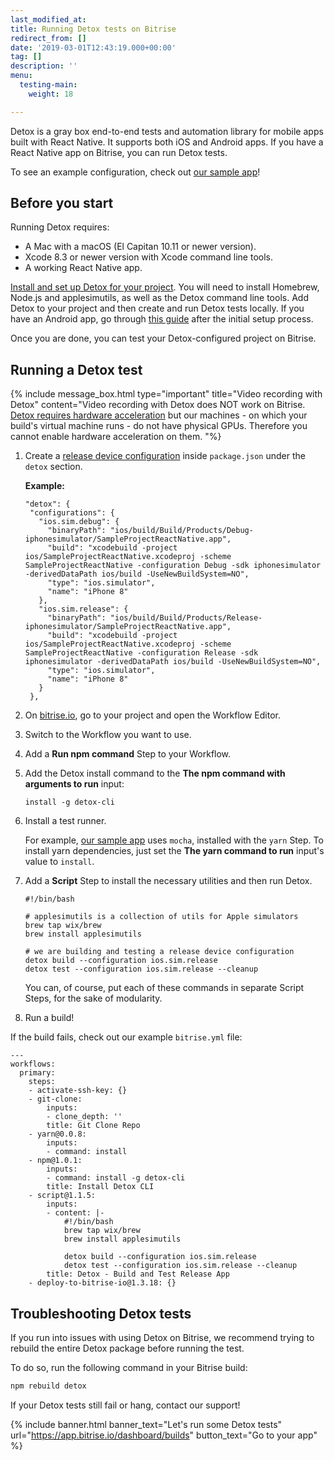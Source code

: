 ```yaml
---
last_modified_at: 
title: Running Detox tests on Bitrise
redirect_from: []
date: '2019-03-01T12:43:19.000+00:00'
tag: []
description: ''
menu:
  testing-main:
    weight: 18

---
```

Detox is a gray box end-to-end tests and automation library for mobile apps built with React Native. It supports both iOS and Android apps. If you have a React Native app on Bitrise, you can run Detox tests.

To see an example configuration, check out [our sample app](https://github.com/bitrise-samples/sample-project-react-native)!

## Before you start

Running Detox requires:

* A Mac with a macOS (El Capitan 10.11 or newer version).
* Xcode 8.3 or newer version with Xcode command line tools.
* A working React Native app.

[Install and set up Detox for your project](https://github.com/wix/detox/blob/master/docs/Introduction.GettingStarted.md#getting-started). You will need to install Homebrew, Node.js and applesimutils, as well as the Detox command line tools. Add Detox to your project and then create and run Detox tests locally. If you have an Android app, go through [this guide](https://github.com/wix/Detox/blob/master/docs/Introduction.Android.md) after the initial setup process.

Once you are done, you can test your Detox-configured project on Bitrise.

## Running a Detox test

{% include message_box.html type="important" title="Video recording with Detox" content="Video recording with Detox does NOT work on Bitrise. [Detox requires hardware acceleration](https://github.com/wix/Detox/blob/master/docs/APIRef.Artifacts.md#video-recording-issues-on-ci) but our machines - on which your build's virtual machine runs - do not have physical GPUs. Therefore you cannot enable hardware acceleration on them. "%}

1. Create a [release device configuration]() inside `package.json` under the `detox` section.

   **Example:**

       "detox": {
        "configurations": {
          "ios.sim.debug": {
            "binaryPath": "ios/build/Build/Products/Debug-iphonesimulator/SampleProjectReactNative.app",
            "build": "xcodebuild -project ios/SampleProjectReactNative.xcodeproj -scheme SampleProjectReactNative -configuration Debug -sdk iphonesimulator -derivedDataPath ios/build -UseNewBuildSystem=NO",
            "type": "ios.simulator",
            "name": "iPhone 8"
          },
          "ios.sim.release": {
            "binaryPath": "ios/build/Build/Products/Release-iphonesimulator/SampleProjectReactNative.app",
            "build": "xcodebuild -project ios/SampleProjectReactNative.xcodeproj -scheme SampleProjectReactNative -configuration Release -sdk iphonesimulator -derivedDataPath ios/build -UseNewBuildSystem=NO",
            "type": "ios.simulator",
            "name": "iPhone 8"
          }
        },
2. On [bitrise.io](https://app.bitrise.io/), go to your project and open the Workflow Editor.
3. Switch to the Workflow you want to use.
4. Add a **Run npm command** Step to your Workflow.
5. Add the Detox install command to the **The npm command with arguments to run** input:

       install -g detox-cli
6. Install a test runner.

   For example, [our sample app](https://github.com/bitrise-samples/sample-project-react-native) uses `mocha`, installed with the `yarn` Step. To install yarn dependencies, just set the **The yarn command to run** input's value to `install`.
7. Add a **Script** Step to install the necessary utilities and then run Detox.

       #!/bin/bash
       
       # applesimutils is a collection of utils for Apple simulators
       brew tap wix/brew
       brew install applesimutils
       
       # we are building and testing a release device configuration
       detox build --configuration ios.sim.release
       detox test --configuration ios.sim.release --cleanup

   You can, of course, put each of these commands in separate Script Steps, for the sake of modularity.
8. Run a build!

If the build fails, check out our example `bitrise.yml` file:

    ---
    workflows:
      primary:
        steps:
        - activate-ssh-key: {}
        - git-clone:
            inputs:
            - clone_depth: ''
            title: Git Clone Repo
        - yarn@0.0.8:
            inputs:
            - command: install
        - npm@1.0.1:
            inputs:
            - command: install -g detox-cli
            title: Install Detox CLI
        - script@1.1.5:
            inputs:
            - content: |-
                #!/bin/bash
                brew tap wix/brew
                brew install applesimutils
                
                detox build --configuration ios.sim.release
                detox test --configuration ios.sim.release --cleanup
            title: Detox - Build and Test Release App
        - deploy-to-bitrise-io@1.3.18: {}

## Troubleshooting Detox tests

If you run into issues with using Detox on Bitrise, we recommend trying to rebuild the entire Detox package before running the test.

To do so, run the following command in your Bitrise build:

```bash
npm rebuild detox
```

If your Detox tests still fail or hang, contact our support!

{% include banner.html banner_text="Let's run some Detox tests" url="https://app.bitrise.io/dashboard/builds" button_text="Go to your app" %}